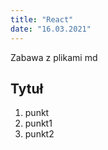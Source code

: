 ```yaml
---
title: "React"
date: "16.03.2021"
---
```


Zabawa z plikami md

## Tytuł

1. punkt
2. punkt1
3. punkt2